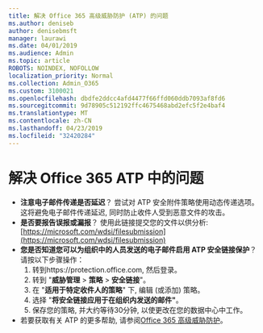 ```yaml
---
title: 解决 Office 365 高级威胁防护 (ATP) 的问题
ms.author: deniseb
author: denisebmsft
manager: laurawi
ms.date: 04/01/2019
ms.audience: Admin
ms.topic: article
ROBOTS: NOINDEX, NOFOLLOW
localization_priority: Normal
ms.collection: Admin_O365
ms.custom: 3100021
ms.openlocfilehash: dbdfe2ddcc4afd4477f66ffd060ddb7093af8fd6
ms.sourcegitcommit: 9d78905c512192ffc4675468abd2efc5f2e4baf4
ms.translationtype: MT
ms.contentlocale: zh-CN
ms.lasthandoff: 04/23/2019
ms.locfileid: "32420284"
---
```

# <a name="troubleshoot-issues-with-office-365-atp"></a>解决 Office 365 ATP 中的问题

- **注意电子邮件传递是否延迟**？ 尝试对 ATP 安全附件策略使用动态传递选项。 这将避免电子邮件传递延迟, 同时防止收件人受到恶意文件的攻击。
- **是否要报告误报或漏报**？ 使用此链接提交您的文件以供分析:[https://microsoft.com/wdsi/filesubmission](https://microsoft.com/wdsi/filesubmission)
- **您是否知道您可以为组织中的人员发送的电子邮件启用 ATP 安全链接保护**？ 请按以下步骤操作：
    1. 转到https://protection.office.com, 然后登录。
    2. 转到 "**威胁管理** > **策略** > **安全链接**"。
    3. 在 "**适用于特定收件人的策略**" 下, 编辑 (或添加) 策略。
    4. 选择 "**将安全链接应用于在组织内发送的邮件"**。
    5. 保存您的策略, 并大约等待30分钟, 以使更改在您的数据中心中工作。
- 若要获取有关 ATP 的更多帮助, 请参阅[Office 365 高级威胁防护](https://docs.microsoft.com/office365/securitycompliance/office-365-atp)。